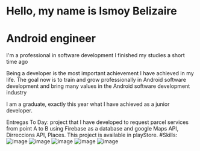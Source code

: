 # Hello, my name is Ismoy Belizaire
# Android engineer
I'm a professional in software development I finished my studies a short time ago

Being a developer is the most important achievement I have achieved in my life. The goal now is to train and grow professionally in Android software development and bring many values in the Android software development industry

I am a graduate, exactly this year
what I have achieved as a junior developer.

Entregas To Day: project that I have developed to request parcel services from point A to B
using Firebase as a database and google Maps API, Dirreccions API, Places.
This project is available in playStore.
#Skills: ![image](https://user-images.githubusercontent.com/72107070/132263838-558ac5da-f94b-4569-81f1-1df34a5b1a32.png)
![image](https://user-images.githubusercontent.com/72107070/132263846-9407d0fd-4005-4667-b9a2-50f86ba8eb3d.png)
![image](https://user-images.githubusercontent.com/72107070/132263849-5bd92b49-74f3-401c-b463-bc4db2de8b49.png)
![image](https://user-images.githubusercontent.com/72107070/132263860-bb82b870-da84-4201-b2bb-1f566c418b54.png)
![image](https://user-images.githubusercontent.com/72107070/132263874-d4efe1aa-d757-4480-b547-9debf86b5624.png)

